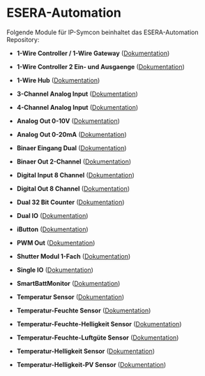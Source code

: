 # ESERA-Automation

Folgende Module für IP-Symcon beinhaltet das ESERA-Automation Repository:

- __1-Wire Controller / 1-Wire Gateway__ ([Dokumentation](OneWireController))  

- __1-Wire Controller 2 Ein- und Ausgaenge__ ([Dokumentation](1-Wire%20Controller%202%20Ein-%20und%20Ausgaenge))  

- __1-Wire Hub__ ([Dokumentation](1-Wire%20Hub))

- __3-Channel Analog Input__ ([Dokumentation](3-Channel%20Analog%20Input))  

- __4-Channel Analog Input__ ([Dokumentation](4-Channel%20Analog%20Input))  

- __Analog Out 0-10V__ ([Dokumentation](Analog%20Out%200-10V))  

- __Analog Out 0-20mA__ ([Dokumentation](Analog%20Out%200-20mA))  

- __Binaer Eingang Dual__ ([Dokumentation](Binaer%20Eingang%20Dual))

- __Binaer Out 2-Channel__ ([Dokumentation](Binaer%20Out%202-Channel))  

- __Digital Input 8 Channel__ ([Dokumentation](DigitalInput8Channel))  

- __Digital Out 8 Channel__ ([Dokumentation](DigitalOut8Channel))  

- __Dual 32 Bit Counter__ ([Dokumentation](Dual%2032%20Bit%20Counter))

- __Dual IO__ ([Dokumentation](Dual%20IO))

- __iButton__ ([Dokumentation](iButton))

- __PWM Out__ ([Dokumentation](PWM%20Out))

- __Shutter Modul 1-Fach__ ([Dokumentation](Shutter%20Modul%201-Fach))

- __Single IO__ ([Dokumentation](Single%20IO))

- __SmartBattMonitor__ ([Dokumentation](SmartBattMonitor))

- __Temperatur Sensor__ ([Dokumentation](Temperatur%20Sensor))

- __Temperatur-Feuchte Sensor__ ([Dokumentation](Temperatur-Feuchte%20Sensor))

- __Temperatur-Feuchte-Helligkeit Sensor__ ([Dokumentation](Temperatur-Feuchte-Helligkeit%20Sensor))

- __Temperatur-Feuchte-Luftgüte Sensor__ ([Dokumentation](Temperatur-Feuchte-Luftguete%20Sensor))

- __Temperatur-Helligkeit Sensor__ ([Dokumentation](Temperatur-Helligkeit%20Sensor))

- __Temperatur-Helligkeit-PV Sensor__ ([Dokumentation](Temperatur-Helligkeit-PV%20Sensor))
